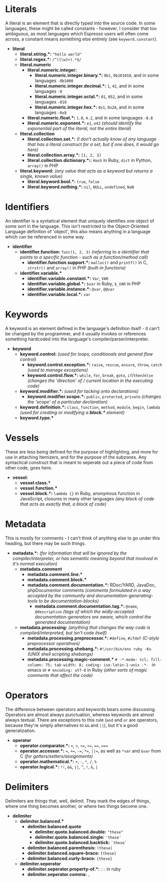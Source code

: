 # Literals
A literal is an element that is directly typed into the source code. In
some languages, these might be called constants - however, I consider that too
ambiguous, as most languages which Espresso users will often come across, a
constant means something else entirely (see `keyword.constant`).

- <b>literal</b>
  - <b>literal.string.\*:</b> `"hello world"`
  - <b>literal.regex.\*:</b> `/^([\w]+).*$/`
  - <b>literal.numeric</b>
    - <b>literal.numeric.integer:</b>
      - <b>literal.numeric.integer.binary.\*:</b> `0b1`, `0b101010`, and in some languages `-0b1000`
      - <b>literal.numeric.integer.decimal.\*:</b> `1`, `42`, and in some languages `-8`
      - <b>literal.numeric.integer.octal.\*:</b> `01`, `052`, and in some languages `-010`
      - <b>literal.numeric.integer.hex.\*:</b> `0x1`, `0x2A`, and in some languages `-0x8`
    - <b>literal.numeric.float.\*:</b> `1.0`, `4.2`, and in some languages `-8.8`
    - <b>literal.numeric.exponent.\*:</b> `e1`, `e42` _(should identify the exponential part of the literal, not the entire literal)_
  - <b>literal.collection</b>
    - <b>literal.collection.set.\*:</b> _(I don't actually know of any language that has a literal construct for a set, but if one does, it would go here)_
    - <b>literal.collection.array.\*:</b> `[1, 2, 3]`
    - <b>literal.collection.dictionary.*::</b> `Hash` in Ruby, `dict` in Python, `array()` in PHP
  - <b>literal.keyword:</b> _(any value that acts as a keyword but returns a single, known value)_
    - <b>literal.keyword.bool.\*:</b> `true`, `false`
    - <b>literal.keyword.nothing.\*:</b> `nil`, `NULL`, `undefined`, `NaN`

# Identifiers
An identifier is a syntatical element that uniquely identifies one object of
some sort in the language. This isn't restricted to the Object-Oriented
Language definition of 'object', this also means anything in a language which
can be referenced in some way.

- <b>identifier</b> 
  - <b>identifier.function:</b> `func(1, 2, 3)` _(referring to a identifier that points to a specific function - such as a function/method call)_
    - <b>identifier.function.support.\*:</b> `malloc()` and `printf()` in C, `strstr()` and `array()` in PHP _(built-in functions)_
  - <b>identifier.variable.\*</b>
    - <b>identifier.variable.constant.\*:</b> `Var`, `VAR`
    - <b>identifier.variable.global.\*:</b> `$var` in Ruby, `$_VAR` in PHP
    - <b>identifier.variable.instance.\*:</b> `@var`, `@@var`
    - <b>identifier.variable.local.\*:</b> `var`

# Keywords
A keyword is an element defined in the language's definition itself - it can't
be changed by the programmer, and it usually invokes or references something
hardcoded into the language's compiler/parser/interpreter.

- <b>keyword</b>
  - <b>keyword.control:</b> _(used for loops, conditionals and general flow control)_
    - <b>keyword.control.exception.\*:</b> `raise`, `rescue`, `ensure`, `throw`, `catch` _(used to manage exceptions)_
    - <b>keyword.control.flow.\*:</b> `while`, `for`, `break`, `goto`, `if`/`then`/`else` _(changes the 'direction' of / current location in the executing code)_
  - <b>keyword.modifier.\*:</b> _(used for tacking onto declarations)_
    - <b>keyword.modifier.scope.\*:</b> `public`, `protected`, `private` _(changes the 'scope' of a particular declaration)_
  - <b>keyword.definition.\*:</b> `class`, `function`, `method`, `module`, `begin`, `lambda` _(used for creating or modifying a <b>block.\*</b> element)_
  - <b>keyword.type.\*</b>

# Vessels
These are less being defined for the purpose of highlighting, and more for use
in attaching Itemizers, and for the purpose of the subzones. Any syntactical
construct that is meant to seperate out a piece of code from other code, goes
here.

- <b>vessel:</b>
  - <b>vessel.class.\*</b>
  - <b>vessel.function.\*</b>
  - <b>vessel.block.\*:</b> `lambda {}` in Ruby, anonymous function in JavaScript, closures in many other languages _(any block of code that acts as exactly that, a block of code)_

# Metadata
This is mostly for comments - I can't think of anything else to go under this
heading, but there may be such things.

- <b>metadata.\*:</b> _(for information that will be ignored by the compiler/interpreter, or has semantic meaning beyond that involved in it's normal execution)_
  - <b>metadata.comment</b>
    - <b>metadata.comment.line.\*</b>
    - <b>metadata.comment.block.\*</b>
    - <b>metadata.comment.documentation.\*:</b> RDoc/YARD, JavaDoc, phpDocumentor comments _(comments formulated in a way accepted by the community and documentation-generating-tools to be documentation-blocks)_
      - <b>metadata.comment.documentation.tag.\*:</b> `@name`, `@description` _(tags of which the widly-accepted documentation-generators are aware, which control the generated documentation)_
  - <b>metadata.processing:</b> _(anything that changes the way code is compiled/interpreted, but isn't code itself)_
    - <b>metadata.processing.preprocessor.\*:</b> `#define`, `#ifdef` _(C-style preprocessor operatives)_
    - <b>metadata.processing.shebang.\*:</b> `#!/usr/bin/env ruby -Ku` _(UNIX shell scripting shebangs)_
    - <b>metadata.processing.magic-comment.\*</b> `# -*-mode: tcl; fill-column: 75; tab-width: 8; coding: iso-latin-1-unix -*- ` in emacs or `# encoding: utf-8` in Ruby _(other sorts of magic comments that affect the code)_

# Operators
The difference between operators and keywords bears some discussing. Operators
are almost always punctuation, whereas keywords are almost always textual.
There are exceptions to this rule (`and` and `or` are operators, because
they're simply alternatives to `&&` and `||`), but it's a good generalization.

- <b>operator</b>
  - <b>operator.comparator.\*:</b> `<`, `>`, `<=`, `>=`, `==`, `===`
  - <b>operator.accessor.\*:</b> `=`, `+=`, `-=`, `*=`, `||=`, as well as `*var` and `&var` from C _(for getters/setters/assignments)_
  - <b>operator.mathematical.\*:</b> `+`, `-`, `*`, `/`, `%`
  - <b>operator.logical.\*:</b> `!!`, `&&`, `||`, `^`, `!`, `&`, `|`

# Delimiters
Delimiters are things that, well, delimit. They mark the edges of things,
where one thing becomes another, or where two things become one.

- <b>delimiter</b>
  - <b>delimiter.balanced.\*</b>
    - <b>delimiter.balanced.quote</b>
      - <b>delimiter.quote.balanced.double:</b> `"these"`
      - <b>delimiter.quote.balanced.single:</b> `'these'`
      - <b>delimiter.quote.balanced.backtick:</b> `` `these` ``
    - <b>delimiter.balanced.parenthesis:</b> `(these)`
    - <b>delimiter.balanced.square-brace:</b> `[these]`
    - <b>delimiter.balanced.curly-brace:</b> `{these}`
  - <b>delimiter.seperator</b>
    - <b>delimiter.seperator.property-of.\*:</b> `::` in ruby
    - <b>delimiter.seperator.comma:</b> `,`
